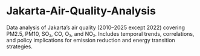 # Jakarta-Air-Quality-Analysis
Data analysis of Jakarta’s air quality (2010–2025 except 2022) covering PM2.5, PM10, SO₂, CO, O₃, and NO₂. Includes temporal trends, correlations, and policy implications for emission reduction and energy transition strategies.
